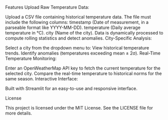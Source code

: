 Features
Upload Raw Temperature Data:

Upload a CSV file containing historical temperature data.
The file must include the following columns:
timestamp (Date of measurement, in a parseable format like YYYY-MM-DD).
temperature (Daily average temperature in °C).
city (Name of the city).
Data is dynamically processed to compute rolling statistics and detect anomalies.
City-Specific Analysis:

Select a city from the dropdown menu to:
View historical temperature trends.
Identify anomalies (temperatures exceeding mean ± 2σ).
Real-Time Temperature Monitoring:

Enter an OpenWeatherMap API key to fetch the current temperature for the selected city.
Compare the real-time temperature to historical norms for the same season.
Interactive Interface:

Built with Streamlit for an easy-to-use and responsive interface.

License 

This project is licensed under the MIT License. See the LICENSE file for more details.
